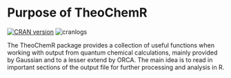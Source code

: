 
<!-- README.md is generated from README.Rmd. Please edit that file -->

# Purpose of TheoChemR

[![CRAN
version](https://www.r-pkg.org/badges/version/TheoChemR)](https://cran.r-project.org/package=TheoChemR)
![cranlogs](http://cranlogs.r-pkg.org./badges/TheoChemR)

The TheoChemR package provides a collection of useful functions when
working with output from quantum chemical calculations, mainly provided
by Gaussian and to a lesser extend by ORCA. The main idea is to read in
important sections of the output file for further processing and
analysis in R.
